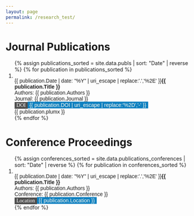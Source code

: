 ```yaml
---
layout: page
permalink: /research_test/
---
```



<script type="text/javascript" src="//cdn.plu.mx/widget-popup.js"></script>

<div class="publications-container">
    <h1>Journal Publications</h1>
    <div class="box">
    <ol>
    {% assign publications_sorted = site.data.publs | sort: "Date" | reverse %}
    {% for publication in publications_sorted %}
      <li>
       <div class="mainbar">
            <div class="entry-container eighty">
                <span class="yearbadge yearbadge-red">{{ publication.Date | date: "%Y" | uri_escape | replace:'.','%2E' }}</span> <strong>{{ publication.Title }}</strong><br>
                Authors: {{ publication.Authors }}<br>
                Journal: {{ publication.Journal }}<br>
                <a href="{{ publication.DOI }}" target="_blank" class="badge-link">
                  <div class="doi-container"><span class="doi-text doi-badge">DOI</span><span class="doi-text badge badge-primary">{{ publication.DOI | uri_escape | replace:'%2D','-' }}</span></div>
                </a>
            </div>
            <div class="entry-container twenty">
                {{ publication.plumx }}
            </div>
        </div>
    </li>
    {% endfor %}
  </ol>
  </div>
</div>
<div class="publications-container">
  <h1 class="publications-title">Conference Proceedings</h1>
  <ol>
    {% assign conferences_sorted = site.data.publications_conferences | sort: "Date" | reverse %}
    {% for publication in conferences_sorted %}
      <li>
        <div class="mainbar">
        <div class="entry-container eighty">
          <span class="yearbadge yearbadge-amber">{{ publication.Date | date: "%Y" | uri_escape | replace:'.','%2E' }}</span><strong>{{ publication.Title }}</strong><br>
            Authors: {{ publication.Authors }}<br>
            Conference: {{ publication.Conference }}<br>
            <div class="badge-container"><span class="doi-text doi-badge">Location</span><span class="doi-text badge badge-primary">{{ publication.Location }}</span></div>
        </div>
        </div>
      </li>
    {% endfor %}
  </ol>
</div>

<style>
// Main layout
.wrapper {
  max-width: 1200px; /* Default width */
  margin: 0 auto;
  padding: 0 15px;
}

// Variables
$box-shadow: 0 4px 8px rgba(0, 0, 0, 0.1);
$box-shadow-hover: 0 8px 16px rgba(0, 0, 0, 0.2);
$border-color: #D1D0CE;
$background-gray: #E0DFDE;
$hover-color: #007bff;
$badgecolor: #002e36; // Default badge color

// Custom Color Variables with descriptive names
$amber: #e67e22; // Amber
$purple: #6c3483; // Purple
$blue: #2980b9; // Blue
$green: #27ae60; // Green
$red: #c0392b; // Red
$turquoise: #16a085; // Turquoise
$orange: #e67e22; // Orange
$grey: #808080; // Orange

// Base styles
body {
  line-height: 1.5;
  margin: 0;
  padding: 0;
  font-family: 'Lora', sans-serif;
  color: darken($blue, 40%);
  
}
::selection {
  background: #d1dba2;
}


// Site header
.site-header {
  border-top: 8px solid darken($blue, 20%);
  border-bottom: 1px solid #d3cfc9;
  min-height: 55.95px;
  position: relative;
}

.site-title {
  font-size: 26px;
  font-weight: 400;
  line-height: 54px;
  letter-spacing: -1px;
  margin-bottom: 0;
  float: left;
}

.site-title, .site-title:visited, .site-title:hover {
  color: #1e2128;
  background-color: none;
}

.post-title {
  //font-size: 30px;
  /*font-weight: bold;*/
  line-height: 1;
  text-align: center;
}


// Link styles
a {
  color: #16949b;
  text-decoration: none;
}

a:visited {
  color: #302f2f;
}

a:hover {
  text-decoration: none;
  color: #1e2128;
  background-color: lighten($blue, 30%); /* Example color: Gold */
  border-radius: 3px; /* Adjust to make the corners rounded */
  display: inline-block; /* Makes the background fit the text */
}


// Container styles
.container {
  display: flex;
  width: 95%;
  max-width: 1200px;
  gap: 2%; // Space between containers
  justify-content: space-between;
  padding-top: 1em;
}

// Box styles
.box {
  flex: 1; // Equal flex size to start with
  padding: 20px;
  border-radius: 5px;
  box-shadow: $box-shadow;
  background-color: #fff;
  border: 1px solid lighten($grey, 30%);
  transition: transform 0.3s ease, box-shadow 0.3s ease;

  &:hover {
    transform: scale(1);
    box-shadow: $box-shadow-hover;
  }
}

// Specific box styles
.only-box,
.left-box,
.right-box {
  background-color: lighten($grey, 45%);
}

// Mainbar styles
.mainbar {
  padding-left: 0;
  margin-bottom: 10px;
  border: 1 solid rgb(235, 231, 224);
  font-size: 14px;
  text-align: left;

  &:hover {
    border-left: 0 solid #dfdad3;
    border: 0 solid #dfdad3;
    color: #000;
  }
}

// Mixin for Year Badge
@mixin yearbadge($bg-color) {
  background-color: $bg-color;
  color: #E5E6FA;
  font-size: 12px;
  display: inline-block;
  padding: 0 5px;
  box-shadow: 0 2px 4px darken($bg-color, 10%);
  text-shadow: 2px 2px 4px darken($bg-color, 5%);
  border-radius: 4px;
  border-right: 2px solid darken($bg-color, 10%);
}

// Year badge styles using custom colors
.yearbadge-amber {
  @include yearbadge($amber); // Amber
}

.yearbadge-purple {
  @include yearbadge($purple); // Purple
}

.yearbadge-blue {
  @include yearbadge($blue); // Blue
}

.yearbadge-green {
  @include yearbadge($green); // Green
}

.yearbadge-red {
  @include yearbadge($red); // Red
}

.yearbadge-turquoise {
  @include yearbadge($turquoise); // Turquoise
}

.yearbadge-orange {
  @include yearbadge($orange); // Orange
}

// Post preview styles
.post-preview {
  background: lighten($grey, 60%);
  padding: 8px 12px;
  margin-bottom: 5px;
  border-radius: 5px;
  box-shadow: 0 2px 5px rgba(0, 0, 0, 0.1);
  display: flex;
  align-items: center;

  .post-thumbnail {
    width: 2rem;
    height: 2rem;
    margin-right: 10px;
    flex-shrink: 0;
    border-radius: 3px;
    object-fit: cover;
    background-color: #e0e0e0;
  }

  .post-titles {
    text-align: center;
    font-size: 1rem;
    margin: 0;
    color: darken($blue,30%);
    text-decoration: none;
    transition: color 0.3s ease;

    &:hover {
      color: $hover-color;
    }
  }

  .post-meta {
    font-size: 0.8rem;
    color: $grey;
    margin-top: 1px;
    font-style: italic;
    text-align: right;
  }
}

//* DOI Container */
.doi-container {
  display: inline-block;
  font-family: "Times New Roman", Times, serif;
  font-size: 12px;
  font-weight: normal;
  border-radius: 4px;
  overflow: hidden;
  box-shadow: 0 4px 6px rgba(0, 0, 0, 0.2); /* Shadow effect */
  text-shadow: 2px 2px 6px rgba(0, 0, 0, 0.8); /* Add shadow effect to the text */
  text-rendering: "geometricPrecision";
  margin-bottom: 0px;
}

.doi-text {
  display: inline-block;
  background-color: #0f81c1;
  color: #fffbee;
  padding: 1px 5px;
  margin-right: 0; /* Remove margin between elements */
}

.doi-text:hover {
  text-decoration: none;
  display: inline-block; /* Makes the background fit the text */
  background-color: none;
  margin-right: 0; /* Remove margin between elements */
}

.doi-badge {
  background-color: #4f4f4f;
  text-rendering: "geometricPrecision";
  color: #fff;
  background-color: none;
  font-family: "Verdana, Geneva, DejaVu Sans, sans-serif";
}

// Publications container

.publications-container {
  font-size: 14px;
}

.entry-container {
  width: 100%;
  font-family: 'Lora', sans-serif;
  display: inline-table;
  vertical-align: top;

  .eighty {
    width: 78%;
    border:black;
  }

  .twenty {
    width: 10%;
    border:black;
  }
}    
</style>